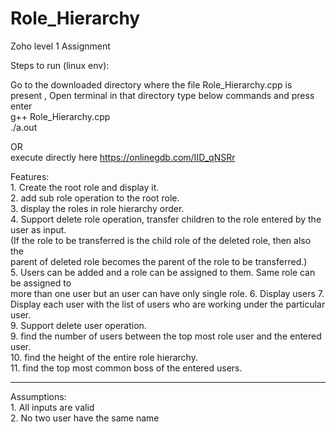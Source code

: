 # Role_Hierarchy
Zoho level 1 Assignment

Steps to run (linux env):      

Go to the downloaded directory where the file Role_Hierarchy.cpp is present , Open terminal in that directory type below commands and press enter       
g++ Role_Hierarchy.cpp   
./a.out   


OR  
execute directly here https://onlinegdb.com/IID_qNSRr       

Features:      
    1. Create the root role and display it.  
    2. add sub role operation to the root role.  
    3. display the roles in role hierarchy order.    
    4. Support delete role operation, transfer children to the role entered by the user as input.  
       (If the role to be transferred is the child role of the deleted role, then also the        
        parent of deleted role becomes the parent of the role to be transferred.)       
    5. Users can be added and a role can be assigned to them. Same role can be assigned to         
       more than one user but an user can have only single role.
    6. Display users
    7. Display each user with the list of users who are working under the particular user.          
    9. Support delete user operation.        
    9. find the number of users between the top most role user and the entered user.        
    10. find the height of the entire role hierarchy.      
    11. find the top most common boss of the entered users.     

-----------------
Assumptions:  
    1. All inputs are valid  
    2. No two user have the same name     
